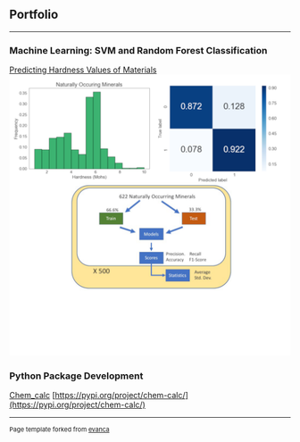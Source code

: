 ## Portfolio

---

### Machine Learning: SVM and Random Forest Classification
[Predicting Hardness Values of Materials](https://github.com/garne041/garne041.github.io/blob/master/Project1.ipynb)
<img src="images/Project1_Thumbnail2.png?raw=true"/>

### Python Package Development
[Chem_calc](https://github.com/garne041/chem_calc)
[https://pypi.org/project/chem-calc/](https://pypi.org/project/chem-calc/)



<!---
[Project 2 Title](/pdf/sample_presentation.pdf)
<img src="images/dummy_thumbnail.jpg?raw=true"/>

---
[Project 3 Title](http://example.com/)
<img src="images/dummy_thumbnail.jpg?raw=true"/>

---

### Category Name 2

- [Project 1 Title](http://example.com/)
- [Project 2 Title](http://example.com/)
- [Project 3 Title](http://example.com/)
- [Project 4 Title](http://example.com/)
- [Project 5 Title](http://example.com/)

---
--->




---
<p style="font-size:11px">Page template forked from <a href="https://github.com/evanca/quick-portfolio">evanca</a></p>
<!-- Remove above link if you don't want to attibute -->
